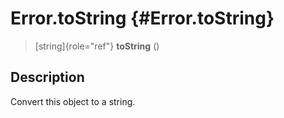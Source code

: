 Error.toString {#Error.toString}
==============

> [string]{role="ref"} **toString** ()

Description
-----------

Convert this object to a string.
